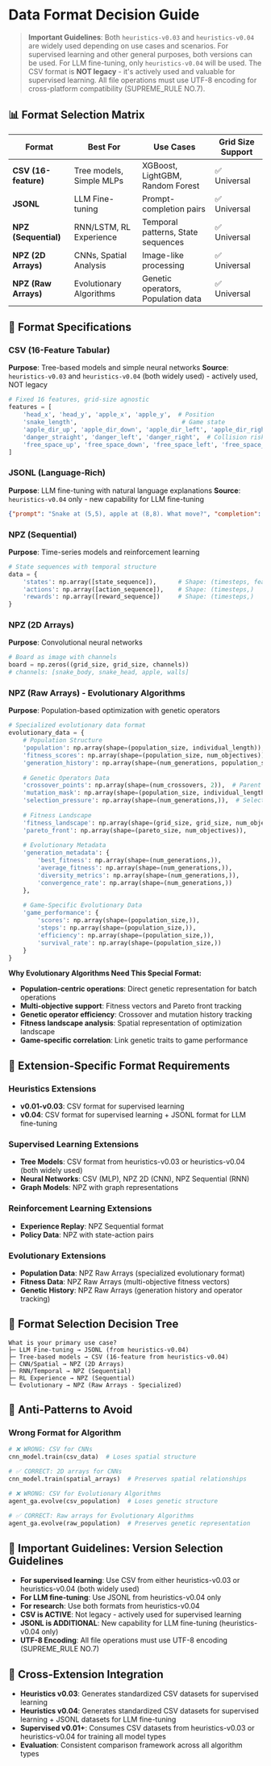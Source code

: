 # Data Format Decision Guide

> **Important Guidelines**: Both `heuristics-v0.03` and `heuristics-v0.04` are widely used depending on use cases and scenarios. For supervised learning and other general purposes, both versions can be used. For LLM fine-tuning, only `heuristics-v0.04` will be used. The CSV format is **NOT legacy** - it's actively used and valuable for supervised learning. All file operations must use UTF-8 encoding for cross-platform compatibility (SUPREME_RULE NO.7).

## 📊 **Format Selection Matrix**

| Format | Best For | Use Cases | Grid Size Support |
|--------|----------|-----------|-------------------|
| **CSV (16-feature)** | Tree models, Simple MLPs | XGBoost, LightGBM, Random Forest | ✅ Universal |
| **JSONL** | LLM Fine-tuning | Prompt-completion pairs | ✅ Universal |
| **NPZ (Sequential)** | RNN/LSTM, RL Experience | Temporal patterns, State sequences | ✅ Universal |
| **NPZ (2D Arrays)** | CNNs, Spatial Analysis | Image-like processing | ✅ Universal |
| **NPZ (Raw Arrays)** | Evolutionary Algorithms | Genetic operators, Population data | ✅ Universal |

## 🔧 **Format Specifications**

### **CSV (16-Feature Tabular)**
**Purpose**: Tree-based models and simple neural networks
**Source**: `heuristics-v0.03` and `heuristics-v0.04` (both widely used) - actively used, NOT legacy
```python
# Fixed 16 features, grid-size agnostic
features = [
    'head_x', 'head_y', 'apple_x', 'apple_y',  # Position
    'snake_length',                             # Game state
    'apple_dir_up', 'apple_dir_down', 'apple_dir_left', 'apple_dir_right',  # Direction
    'danger_straight', 'danger_left', 'danger_right',  # Collision risk
    'free_space_up', 'free_space_down', 'free_space_left', 'free_space_right'  # Free space
]
```

### **JSONL (Language-Rich)**
**Purpose**: LLM fine-tuning with natural language explanations
**Source**: `heuristics-v0.04` only - new capability for LLM fine-tuning
```json
{"prompt": "Snake at (5,5), apple at (8,8). What move?", "completion": "Move RIGHT because it shortens distance to apple while avoiding obstacles."}
```

### **NPZ (Sequential)**
**Purpose**: Time-series models and reinforcement learning
```python
# State sequences with temporal structure
data = {
    'states': np.array([state_sequence]),      # Shape: (timesteps, features)
    'actions': np.array([action_sequence]),    # Shape: (timesteps,)
    'rewards': np.array([reward_sequence])     # Shape: (timesteps,)
}
```

### **NPZ (2D Arrays)**
**Purpose**: Convolutional neural networks
```python
# Board as image with channels
board = np.zeros((grid_size, grid_size, channels))
# channels: [snake_body, snake_head, apple, walls]
```

### **NPZ (Raw Arrays) - Evolutionary Algorithms**
**Purpose**: Population-based optimization with genetic operators

```python
# Specialized evolutionary data format
evolutionary_data = {
    # Population Structure
    'population': np.array(shape=(population_size, individual_length)),
    'fitness_scores': np.array(shape=(population_size, num_objectives)),
    'generation_history': np.array(shape=(num_generations, population_size, individual_length)),
    
    # Genetic Operators Data
    'crossover_points': np.array(shape=(num_crossovers, 2)),  # Parent indices
    'mutation_mask': np.array(shape=(population_size, individual_length)),  # Boolean mask
    'selection_pressure': np.array(shape=(num_generations,)),  # Selection statistics
    
    # Fitness Landscape
    'fitness_landscape': np.array(shape=(grid_size, grid_size, num_objectives)),
    'pareto_front': np.array(shape=(pareto_size, num_objectives)),
    
    # Evolutionary Metadata
    'generation_metadata': {
        'best_fitness': np.array(shape=(num_generations,)),
        'average_fitness': np.array(shape=(num_generations,)),
        'diversity_metrics': np.array(shape=(num_generations,)),
        'convergence_rate': np.array(shape=(num_generations,))
    },
    
    # Game-Specific Evolutionary Data
    'game_performance': {
        'scores': np.array(shape=(population_size,)),
        'steps': np.array(shape=(population_size,)),
        'efficiency': np.array(shape=(population_size,)),
        'survival_rate': np.array(shape=(population_size,))
    }
}
```

**Why Evolutionary Algorithms Need This Special Format:**
- **Population-centric operations**: Direct genetic representation for batch operations
- **Multi-objective support**: Fitness vectors and Pareto front tracking
- **Genetic operator efficiency**: Crossover and mutation history tracking
- **Fitness landscape analysis**: Spatial representation of optimization landscape
- **Game-specific correlation**: Link genetic traits to game performance

## 🎯 **Extension-Specific Format Requirements**

### **Heuristics Extensions**
- **v0.01-v0.03**: CSV format for supervised learning
- **v0.04**: CSV format for supervised learning + JSONL format for LLM fine-tuning

### **Supervised Learning Extensions**
- **Tree Models**: CSV format from heuristics-v0.03 or heuristics-v0.04 (both widely used)
- **Neural Networks**: CSV (MLP), NPZ 2D (CNN), NPZ Sequential (RNN)
- **Graph Models**: NPZ with graph representations

### **Reinforcement Learning Extensions**
- **Experience Replay**: NPZ Sequential format
- **Policy Data**: NPZ with state-action pairs

### **Evolutionary Extensions**
- **Population Data**: NPZ Raw Arrays (specialized evolutionary format)
- **Fitness Data**: NPZ Raw Arrays (multi-objective fitness vectors)
- **Genetic History**: NPZ Raw Arrays (generation history and operator tracking)

## 🔄 **Format Selection Decision Tree**

```
What is your primary use case?
├─ LLM Fine-tuning → JSONL (from heuristics-v0.04)
├─ Tree-based models → CSV (16-feature from heuristics-v0.04)
├─ CNN/Spatial → NPZ (2D Arrays)
├─ RNN/Temporal → NPZ (Sequential)
├─ RL Experience → NPZ (Sequential)
└─ Evolutionary → NPZ (Raw Arrays - Specialized)
```

## 🚫 **Anti-Patterns to Avoid**


### **Wrong Format for Algorithm**
```python
# ❌ WRONG: CSV for CNNs
cnn_model.train(csv_data)  # Loses spatial structure

# ✅ CORRECT: 2D arrays for CNNs
cnn_model.train(spatial_arrays)  # Preserves spatial relationships

# ❌ WRONG: CSV for Evolutionary Algorithms
agent_ga.evolve(csv_population)  # Loses genetic structure

# ✅ CORRECT: Raw arrays for Evolutionary Algorithms
agent_ga.evolve(raw_population)  # Preserves genetic representation
```

## 🎯 **Important Guidelines: Version Selection Guidelines**

- **For supervised learning**: Use CSV from either heuristics-v0.03 or heuristics-v0.04 (both widely used)
- **For LLM fine-tuning**: Use JSONL from heuristics-v0.04 only
- **For research**: Use both formats from heuristics-v0.04
- **CSV is ACTIVE**: Not legacy - actively used for supervised learning
- **JSONL is ADDITIONAL**: New capability for LLM fine-tuning (heuristics-v0.04 only)
- **UTF-8 Encoding**: All file operations must use UTF-8 encoding (SUPREME_RULE NO.7)

## 🔄 **Cross-Extension Integration**
- **Heuristics v0.03**: Generates standardized CSV datasets for supervised learning
- **Heuristics v0.04**: Generates standardized CSV datasets for supervised learning + JSONL datasets for LLM fine-tuning
- **Supervised v0.01+**: Consumes CSV datasets from heuristics-v0.03 or heuristics-v0.04 for training all model types
- **Evaluation**: Consistent comparison framework across all algorithm types
